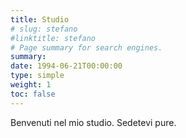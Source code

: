 ```yaml
---
title: Studio
# slug: stefano
#linktitle: stefano
# Page summary for search engines.
summary: 
date: 1994-06-21T00:00:00
type: simple
weight: 1
toc: false
---
```

Benvenuti nel mio studio. Sedetevi pure.